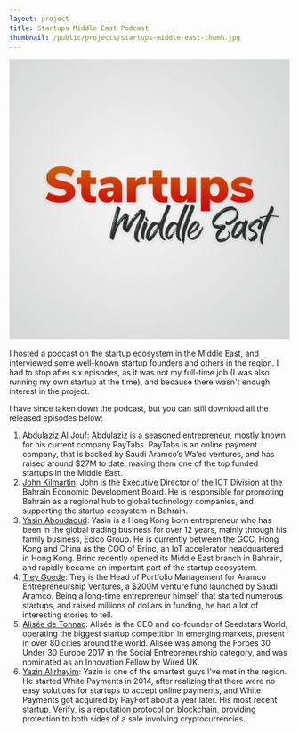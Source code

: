 ```yaml
---
layout: project
title: Startups Middle East Podcast
thumbnail: /public/projects/startups-middle-east-thumb.jpg
---
```


<img src="/public/projects/startups-middle-east-logo.png" alt="Startups Middle East Logo" class="project-image">

I hosted a podcast on the startup ecosystem in the Middle East, and interviewed some well-known startup founders and others
in the region. I had to stop after six episodes, as it was not my full-time job (I was also running my own startup at the time), and because there wasn't enough interest in the project.

I have since taken down the podcast, but you can still download all the released episodes below:

1. [Abdulaziz Al Jouf](/public/projects/01-abdulaziz-aljouf.mp3): Abdulaziz is a seasoned entrepreneur, mostly known for his current company PayTabs. PayTabs is an online payment company, that is backed by Saudi Aramco’s Wa’ed ventures, and has raised around $27M to date, making them one of the top funded startups in the Middle East.
1. [John Kilmartin](/public/projects/02-john-kilmartin.mp3): John is the Executive Director of the ICT Division at the Bahrain Economic Development Board. He is responsible for promoting Bahrain as a regional hub to global technology companies, and supporting the startup ecosystem in Bahrain.
1. [Yasin Aboudaoud](/public/projects/03-yasin-aboudaoud.mp3): Yasin is a Hong Kong born entrepreneur who has been in the global trading business for over 12 years, mainly through his family business, Ecico Group. He is currently between the GCC, Hong Kong and China as the COO of Brinc, an IoT accelerator headquartered in Hong Kong. Brinc recently opened its Middle East branch in Bahrain, and rapidly became an important part of the startup ecosystem.
1. [Trey Goede](/public/projects/04-trey-goede.mp3): Trey is the Head of Portfolio Management for Aramco Entrepreneurship Ventures, a $200M venture fund launched by Saudi Aramco. Being a long-time entrepreneur himself that started numerous startups, and raised millions of dollars in funding, he had a lot of interesting stories to tell.
1. [Alisée de Tonnac](/public/projects/05-alisee-de-tonnac.mp3): Alisée is the CEO and co-founder of Seedstars World, operating the biggest startup competition in emerging markets, present in over 80 cities around the world. Alisée was among the Forbes 30 Under 30 Europe 2017 in the Social Entrepreneurship category, and was nominated as an Innovation Fellow by Wired UK.
1. [Yazin Alirhayim](/public/projects/06-yazin-alirhayim.mp3): Yazin is one of the smartest guys I’ve met in the region. He started White Payments in 2014, after realizing that there were no easy solutions for startups to accept online payments, and White Payments got acquired by PayFort about a year later. His most recent startup, Verify, is a reputation protocol on blockchain, providing protection to both sides of a sale involving cryptocurrencies.
